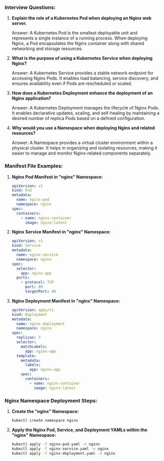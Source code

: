 ### Interview Questions:

1. **Explain the role of a Kubernetes Pod when deploying an Nginx web server.**

   Answer: A Kubernetes Pod is the smallest deployable unit and represents a single instance of a running process. When deploying Nginx, a Pod encapsulates the Nginx container along with shared networking and storage resources.

2. **What is the purpose of using a Kubernetes Service when deploying Nginx?**

   Answer: A Kubernetes Service provides a stable network endpoint for accessing Nginx Pods. It enables load balancing, service discovery, and ensures availability even if Pods are rescheduled or scaled.

3. **How does a Kubernetes Deployment enhance the deployment of an Nginx application?**

   Answer: A Kubernetes Deployment manages the lifecycle of Nginx Pods. It enables declarative updates, scaling, and self-healing by maintaining a desired number of replica Pods based on a defined configuration.

4. **Why would you use a Namespace when deploying Nginx and related resources?**

   Answer: A Namespace provides a virtual cluster environment within a physical cluster. It helps in organizing and isolating resources, making it easier to manage and monitor Nginx-related components separately.

### Manifest File Examples:

1. **Nginx Pod Manifest in "nginx" Namespace:**

   ```yaml
   apiVersion: v1
   kind: Pod
   metadata:
     name: nginx-pod
     namespace: nginx
   spec:
     containers:
       - name: nginx-container
         image: nginx:latest
   ```

2. **Nginx Service Manifest in "nginx" Namespace:**

   ```yaml
   apiVersion: v1
   kind: Service
   metadata:
     name: nginx-service
     namespace: nginx
   spec:
     selector:
       app: nginx-app
     ports:
       - protocol: TCP
         port: 80
         targetPort: 80
   ```

3. **Nginx Deployment Manifest in "nginx" Namespace:**

   ```yaml
   apiVersion: apps/v1
   kind: Deployment
   metadata:
     name: nginx-deployment
     namespace: nginx
   spec:
     replicas: 3
     selector:
       matchLabels:
         app: nginx-app
     template:
       metadata:
         labels:
           app: nginx-app
       spec:
         containers:
           - name: nginx-container
             image: nginx:latest
   ```

### Nginx Namespace Deployment Steps:

1. **Create the "nginx" Namespace:**

   ```sh
   kubectl create namespace nginx
   ```

2. **Apply the Nginx Pod, Service, and Deployment YAMLs within the "nginx" Namespace:**

   ```sh
   kubectl apply -f nginx-pod.yaml -n nginx
   kubectl apply -f nginx-service.yaml -n nginx
   kubectl apply -f nginx-deployment.yaml -n nginx
   ```

